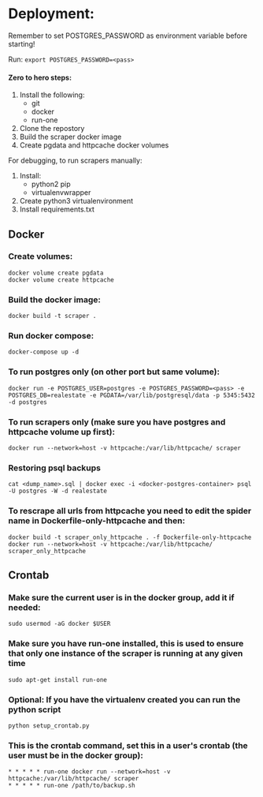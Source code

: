 # Deployment:
Remember to set POSTGRES_PASSWORD as environment variable before starting!

Run: `export POSTGRES_PASSWORD=<pass>`

#### Zero to hero steps:
1. Install the following:
    * git
    * docker
    * run-one
2. Clone the repostory
3. Build the scraper docker image
4. Create pgdata and httpcache docker volumes

For debugging, to run scrapers manually:
1. Install:
    * python2 pip
    * virtualenvwrapper
2. Create python3 virtualenvironment
3. Install requirements.txt

## Docker

### Create volumes:
    docker volume create pgdata
    docker volume create httpcache

### Build the docker image:
    docker build -t scraper .

### Run docker compose:
    docker-compose up -d

### To run postgres only (on other port but same volume):
    docker run -e POSTGRES_USER=postgres -e POSTGRES_PASSWORD=<pass> -e POSTGRES_DB=realestate -e PGDATA=/var/lib/postgresql/data -p 5345:5432 -d postgres

### To run scrapers only (make sure you have postgres and httpcache volume up first):
    docker run --network=host -v httpcache:/var/lib/httpcache/ scraper

### Restoring psql backups
    cat <dump_name>.sql | docker exec -i <docker-postgres-container> psql -U postgres -W -d realestate
    
### To rescrape all urls from httpcache you need to edit the spider name in Dockerfile-only-httpcache and then:
    docker build -t scraper_only_httpcache . -f Dockerfile-only-httpcache
    docker run --network=host -v httpcache:/var/lib/httpcache/ scraper_only_httpcache


## Crontab    

### Make sure the current user is in the docker group, add it if needed:
    sudo usermod -aG docker $USER

### Make sure you have run-one installed, this is used to ensure that only one instance of the scraper is running at any given time
    sudo apt-get install run-one

### Optional: If you have the virtualenv created you can run the python script
    python setup_crontab.py

### This is the crontab command, set this in a user's crontab (the user must be in the docker group):
    * * * * * run-one docker run --network=host -v httpcache:/var/lib/httpcache/ scraper
    * * * * * run-one /path/to/backup.sh
